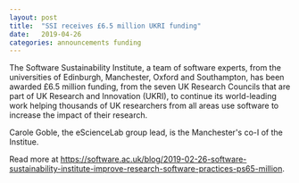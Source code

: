 ```yaml
---
layout: post
title:  "SSI receives £6.5 million UKRI funding"
date:   2019-04-26
categories: announcements funding
---
```


The Software Sustainability Institute, a team of software experts, from the universities of Edinburgh, Manchester, Oxford and Southampton, 
has been awarded £6.5 million funding, from the seven UK Research Councils that are part of UK Research and Innovation (UKRI), 
to continue its world-leading work helping thousands of UK researchers from all areas use software to increase the impact of their research.

Carole Goble, the eScienceLab group lead, is the Manchester's co-I of the Institue.

Read more at https://software.ac.uk/blog/2019-02-26-software-sustainability-institute-improve-research-software-practices-ps65-million.

